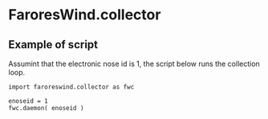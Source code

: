 # FaroresWind.collector


## Example of script

Assumint that the electronic nose id is  1, the script below runs the collection
loop.

```
import faroreswind.collector as fwc

enoseid = 1
fwc.daemon( enoseid )
```
